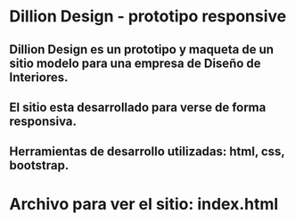 # Dillion Design - prototipo responsive

## Dillion Design es un prototipo y maqueta de un sitio modelo para una empresa de Diseño de Interiores.
## El sitio esta desarrollado para verse de forma responsiva.


## Herramientas de desarrollo utilizadas: html, css, bootstrap.


# Archivo para ver el sitio: index.html